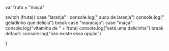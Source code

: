 var fruta = "maça"

switch (fruta){
case "laranja" :
console.log(" suco de laranja")
console.log(" geladinho que delicia")
break 
case "maracuja":
case "maça":
console.log("vitamina de " + fruta)
console.log("está uma delicinha")
break
default:
console.log("não existe essa opção")

}